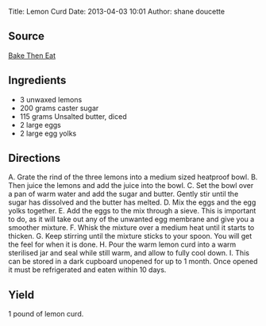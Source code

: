 Title: Lemon Curd
Date: 2013-04-03 10:01
Author: shane doucette

## Source
[Bake Then Eat](http://baketheneat.com/lemon-curd/)

## Ingredients
+ 3 unwaxed lemons
+ 200 grams caster sugar
+ 115 grams Unsalted butter, diced
+ 2 large eggs
+ 2 large egg yolks

## Directions
A. Grate the rind of the three lemons into a medium sized heatproof bowl. 
B. Then juice the lemons and add the juice into the bowl.
C. Set the bowl over a pan of warm water and add the sugar and butter. Gently stir until the sugar has dissolved and the butter has melted.
D. Mix the eggs and the egg yolks together.
E. Add the eggs to the mix through a sieve. This is important to do, as it will take out any of the unwanted egg membrane and give you a smoother mixture.
F. Whisk the mixture over a medium heat until it starts to thicken.
G. Keep stirring until the mixture sticks to your spoon. You will get the feel for when it is done.
H. Pour the warm lemon curd into a warm sterilised jar and seal while still warm, and allow to fully cool down.
I. This can be stored in a dark cupboard unopened for up to 1 month. Once opened it must be refrigerated and eaten within 10 days. 

## Yield
1 pound of lemon curd.
